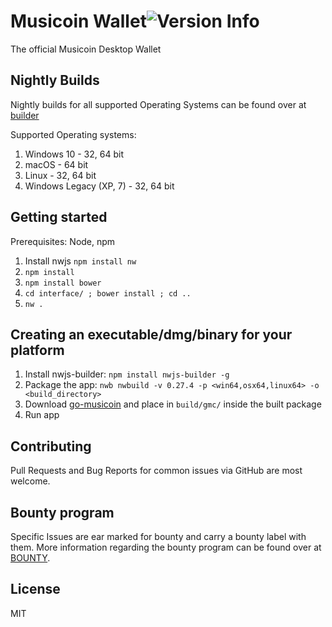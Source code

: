 # Musicoin Wallet![Version Info](https://img.shields.io/badge/version-1.0-61008A.svg?style=flat-square&colorA=FFD000&colorB=27053E&label=Musicoin-Wallet)

The official Musicoin Desktop Wallet

## Nightly Builds

Nightly builds for all supported Operating Systems can be found over at [builder](https://builder.musicoin.org)

Supported Operating systems:
1. Windows 10 - 32, 64 bit
2. macOS - 64 bit
3. Linux - 32, 64 bit
4. Windows Legacy (XP, 7) - 32, 64 bit

## Getting started

Prerequisites: Node, npm
1. Install nwjs `npm install nw`
2. `npm install`
3. `npm install bower`
4. `cd interface/ ; bower install ; cd ..`
3. `nw .`

## Creating an executable/dmg/binary for your platform

1. Install nwjs-builder: `npm install nwjs-builder -g`
2. Package the app: `nwb nwbuild -v 0.27.4 -p <win64,osx64,linux64> -o <build_directory>`
3. Download [go-musicoin](https://github.com/Musicoin/go-musicoin/releases) and place in `build/gmc/` inside the built package
4. Run app

## Contributing

Pull Requests and Bug Reports for common issues via GitHub are most welcome.

## Bounty program

Specific Issues are ear marked for bounty and carry a bounty label with them. More information regarding the bounty program can be found over at [BOUNTY](BOUNTY.md).

## License

MIT
